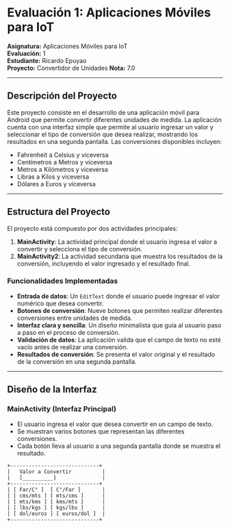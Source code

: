 # Evaluación 1: Aplicaciones Móviles para IoT

**Asignatura:** Aplicaciones Móviles para IoT  
**Evaluación:** 1  
**Estudiante:** Ricardo Epuyao          
**Proyecto:** Convertidor de Unidades
**Nota:** 7.0

---

## Descripción del Proyecto

Este proyecto consiste en el desarrollo de una aplicación móvil para Android que permite convertir diferentes unidades de medida. La aplicación cuenta con una interfaz simple que permite al usuario ingresar un valor y seleccionar el tipo de conversión que desea realizar, mostrando los resultados en una segunda pantalla. Las conversiones disponibles incluyen:

- Fahrenheit a Celsius y viceversa
- Centímetros a Metros y viceversa
- Metros a Kilómetros y viceversa
- Libras a Kilos y viceversa
- Dólares a Euros y viceversa

---

## Estructura del Proyecto

El proyecto está compuesto por dos actividades principales:

1. **MainActivity**: La actividad principal donde el usuario ingresa el valor a convertir y selecciona el tipo de conversión.
2. **MainActivity2**: La actividad secundaria que muestra los resultados de la conversión, incluyendo el valor ingresado y el resultado final.

### Funcionalidades Implementadas

- **Entrada de datos**: Un `EditText` donde el usuario puede ingresar el valor numérico que desea convertir.
- **Botones de conversión**: Nueve botones que permiten realizar diferentes conversiones entre unidades de medida.
- **Interfaz clara y sencilla**: Un diseño minimalista que guía al usuario paso a paso en el proceso de conversión.
- **Validación de datos**: La aplicación valida que el campo de texto no esté vacío antes de realizar una conversión.
- **Resultados de conversión**: Se presenta el valor original y el resultado de la conversión en una segunda pantalla.

---

## Diseño de la Interfaz

### MainActivity (Interfaz Principal)

- El usuario ingresa el valor que desea convertir en un campo de texto.
- Se muestran varios botones que representan las diferentes conversiones.  
- Cada botón lleva al usuario a una segunda pantalla donde se muestra el resultado.

```plaintext
+-----------------------------+
|   Valor a Convertir          |
|   [__________]               |
+-----------------------------+
| [ Far/C° ]  [ C°/Far ]       |
| [ cms/mts ] [ mts/cms ]      |
| [ mts/kms ] [ kms/mts ]      |
| [ lbs/kgs ] [ kgs/lbs ]      |
| [ dol/euros ] [ euros/dol ]  |
+-----------------------------+
